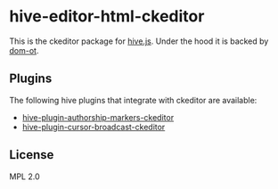 # hive-editor-html-ckeditor
This is the ckeditor package for [hive.js](http://hivejs.org). Under the hood it is backed by [dom-ot](https://github.com/marcelklehr/dom-ot).

## Plugins
The following hive plugins that integrate with ckeditor are available:

* [hive-plugin-authorship-markers-ckeditor](https://github.com/hivejs/hive-plugin-authorship-markers-ckeditor)
* [hive-plugin-cursor-broadcast-ckeditor](https://github.com/hivejs/hive-plugin-cursor-broadcast-ckeditor)

## License
MPL 2.0
